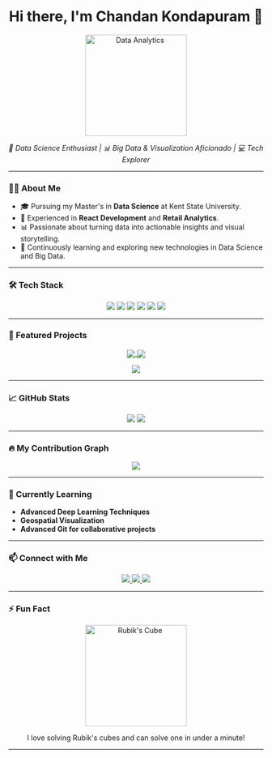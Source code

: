 <h1 align="center">Hi there, I'm Chandan Kondapuram 👋</h1>

<p align="center">
  <img src="https://media.giphy.com/media/l0HlN9pTq2L4BkrxG/giphy.gif" alt="Data Analytics" width="200"/>
</p>

<p align="center">
  <em>🚀 Data Science Enthusiast | 📊 Big Data & Visualization Aficionado | 💻 Tech Explorer</em>
</p>

---

### 👨‍💻 About Me
- 🎓 Pursuing my Master's in **Data Science** at Kent State University.
- 💼 Experienced in **React Development** and **Retail Analytics**.
- 📊 Passionate about turning data into actionable insights and visual storytelling.
- 🧠 Continuously learning and exploring new technologies in Data Science and Big Data.

---

### 🛠️ Tech Stack
<p align="center">
  <img src="https://img.shields.io/badge/Python-3776AB?style=for-the-badge&logo=python&logoColor=white"/>
  <img src="https://img.shields.io/badge/R-276DC3?style=for-the-badge&logo=r&logoColor=white"/>
  <img src="https://img.shields.io/badge/SQL-4479A1?style=for-the-badge&logo=postgresql&logoColor=white"/>
  <img src="https://img.shields.io/badge/Tableau-E97627?style=for-the-badge&logo=tableau&logoColor=white"/>
  <img src="https://img.shields.io/badge/Hadoop-66CCFF?style=for-the-badge&logo=apachehadoop&logoColor=white"/>
  <img src="https://img.shields.io/badge/Flask-000000?style=for-the-badge&logo=flask&logoColor=white"/>
</p>

---

### 🌟 Featured Projects
<p align="center">
  <a href="https://github.com/yourusername/unveiling-customer-trends">
    <img align="center" src="https://github-readme-stats.vercel.app/api/pin/?username=yourusername&repo=unveiling-customer-trends&theme=radical"/>
  </a>
  <a href="https://github.com/yourusername/nba-player-stats">
    <img align="center" src="https://github-readme-stats.vercel.app/api/pin/?username=yourusername&repo=nba-player-stats&theme=radical"/>
  </a>
</p>

<p align="center">
  <a href="https://github.com/yourusername/plant-disease-detection">
    <img align="center" src="https://github-readme-stats.vercel.app/api/pin/?username=yourusername&repo=plant-disease-detection&theme=radical"/>
  </a>
</p>

---

### 📈 GitHub Stats
<p align="center">
  <img src="https://github-readme-stats.vercel.app/api?username=yourusername&show_icons=true&theme=radical"/>
  <img src="https://github-readme-streak-stats.herokuapp.com/?user=yourusername&theme=radical"/>
</p>

---

### 🔥 My Contribution Graph
<p align="center">
  <img src="https://github-readme-activity-graph.cyclic.app/graph?username=yourusername&theme=react-dark&area=true&hide_border=true"/>
</p>

---

### 🌱 Currently Learning
- **Advanced Deep Learning Techniques**
- **Geospatial Visualization**
- **Advanced Git for collaborative projects**

---

### 📫 Connect with Me
<p align="center">
  <a href="https://www.linkedin.com/in/chandankondapuram">
    <img src="https://img.shields.io/badge/LinkedIn-0A66C2?style=for-the-badge&logo=linkedin&logoColor=white"/>
  </a>
  <a href="https://twitter.com/yourusername">
    <img src="https://img.shields.io/badge/Twitter-1DA1F2?style=for-the-badge&logo=twitter&logoColor=white"/>
  </a>
  <a href="mailto:chandankondapuram@example.com">
    <img src="https://img.shields.io/badge/Email-D14836?style=for-the-badge&logo=gmail&logoColor=white"/>
  </a>
</p>

---

### ⚡ Fun Fact
<p align="center">
  <img src="https://media.giphy.com/media/26n6WywJyh39n1pBu/giphy.gif" alt="Rubik's Cube" width="200"/>
</p>
<p align="center">I love solving Rubik's cubes and can solve one in under a minute!</p>

---

<p align="center">
  <img src="https://komarev.com/ghpvc/?username=yourusername&style=flat-square&color=blue" alt=""/>
</p>
